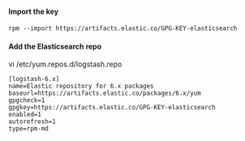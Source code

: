 #### Import the key
```
rpm --import https://artifacts.elastic.co/GPG-KEY-elasticsearch
```

#### Add the Elasticsearch repo
vi /etc/yum.repos.d/logstash.repo
```
[logstash-6.x]
name=Elastic repository for 6.x packages
baseurl=https://artifacts.elastic.co/packages/6.x/yum
gpgcheck=1
gpgkey=https://artifacts.elastic.co/GPG-KEY-elasticsearch
enabled=1
autorefresh=1
type=rpm-md
```
